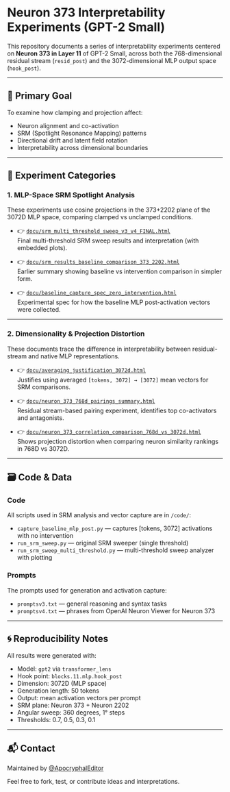 
# Neuron 373 Interpretability Experiments (GPT-2 Small)

This repository documents a series of interpretability experiments centered on **Neuron 373 in Layer 11** of GPT-2 Small, across both the 768-dimensional residual stream (`resid_post`) and the 3072-dimensional MLP output space (`hook_post`).

---

## 🧠 Primary Goal

To examine how clamping and projection affect:

- Neuron alignment and co-activation
- SRM (Spotlight Resonance Mapping) patterns
- Directional drift and latent field rotation
- Interpretability across dimensional boundaries

---

## 🧪 Experiment Categories

### 1. **MLP-Space SRM Spotlight Analysis**

These experiments use cosine projections in the 373+2202 plane of the 3072D MLP space, comparing clamped vs unclamped conditions.

- 👉 [`docu/srm_multi_threshold_sweep_v3_v4_FINAL.html`](https://apocryphaleditor.github.io/holding/docu/srm_multi_threshold_sweep_v3_v4_FINAL.html)  
  Final multi-threshold SRM sweep results and interpretation (with embedded plots).

- 👉 [`docu/srm_results_baseline_comparison_373_2202.html`](https://apocryphaleditor.github.io/holding/docu/srm_results_baseline_comparison_373_2202.html)  
  Earlier summary showing baseline vs intervention comparison in simpler form.

- 👉 [`docu/baseline_capture_spec_zero_intervention.html`](https://apocryphaleditor.github.io/holding/docu/baseline_capture_spec_zero_intervention.html)  
  Experimental spec for how the baseline MLP post-activation vectors were collected.

---

### 2. **Dimensionality & Projection Distortion**

These documents trace the difference in interpretability between residual-stream and native MLP representations.

- 👉 [`docu/averaging_justification_3072d.html`](https://apocryphaleditor.github.io/holding/docu/averaging_justification_3072d.html)  
  Justifies using averaged `[tokens, 3072] → [3072]` mean vectors for SRM comparisons.

- 👉 [`docu/neuron_373_768d_pairings_summary.html`](https://apocryphaleditor.github.io/holding/docu/neuron_373_768d_pairings_summary.html)  
  Residual stream-based pairing experiment, identifies top co-activators and antagonists.

- 👉 [`docu/neuron_373_correlation_comparison_768d_vs_3072d.html`](https://apocryphaleditor.github.io/holding/docu/neuron_373_correlation_comparison_768d_vs_3072d.html)  
  Shows projection distortion when comparing neuron similarity rankings in 768D vs 3072D.

---

## 🗃️ Code & Data

### Code
All scripts used in SRM analysis and vector capture are in `/code/`:

- `capture_baseline_mlp_post.py` — captures [tokens, 3072] activations with no intervention  
- `run_srm_sweep.py` — original SRM sweeper (single threshold)  
- `run_srm_sweep_multi_threshold.py` — multi-threshold sweep analyzer with plotting

### Prompts
The prompts used for generation and activation capture:

- `promptsv3.txt` — general reasoning and syntax tasks  
- `promptsv4.txt` — phrases from OpenAI Neuron Viewer for Neuron 373

---

## 🌀 Reproducibility Notes

All results were generated with:

- Model: `gpt2` via `transformer_lens`
- Hook point: `blocks.11.mlp.hook_post`
- Dimension: 3072D (MLP space)
- Generation length: 50 tokens
- Output: mean activation vectors per prompt
- SRM plane: Neuron 373 + Neuron 2202
- Angular sweep: 360 degrees, 1° steps
- Thresholds: 0.7, 0.5, 0.3, 0.1

---

## 📬 Contact

Maintained by [@ApocryphalEditor](https://github.com/ApocryphalEditor)

Feel free to fork, test, or contribute ideas and interpretations.
